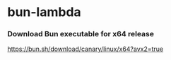 # bun-lambda
### Download Bun executable for x64 release
https://bun.sh/download/canary/linux/x64?avx2=true
